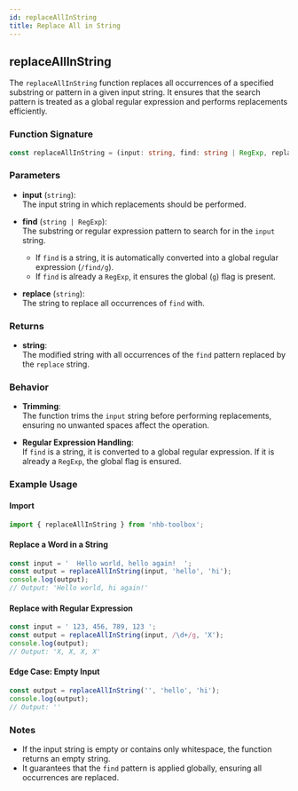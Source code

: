 ```yaml
---
id: replaceAllInString
title: Replace All in String
---
```


## replaceAllInString

The `replaceAllInString` function replaces all occurrences of a specified substring or pattern in a given input string. It ensures that the search pattern is treated as a global regular expression and performs replacements efficiently.

### Function Signature

```ts
const replaceAllInString = (input: string, find: string | RegExp, replace: string): string;
```

### Parameters

- **input** (`string`):  
  The input string in which replacements should be performed.

- **find** (`string | RegExp`):  
  The substring or regular expression pattern to search for in the `input` string.  
  - If `find` is a string, it is automatically converted into a global regular expression (`/find/g`).
  - If `find` is already a `RegExp`, it ensures the global (`g`) flag is present.

- **replace** (`string`):  
  The string to replace all occurrences of `find` with.

### Returns

- **string**:  
  The modified string with all occurrences of the `find` pattern replaced by the `replace` string.

### Behavior

- **Trimming**:  
  The function trims the `input` string before performing replacements, ensuring no unwanted spaces affect the operation.
  
- **Regular Expression Handling**:  
  If `find` is a string, it is converted to a global regular expression. If it is already a `RegExp`, the global flag is ensured.

### Example Usage

#### Import

```ts
import { replaceAllInString } from 'nhb-toolbox';
```

#### Replace a Word in a String

```ts
const input = '  Hello world, hello again!  ';
const output = replaceAllInString(input, 'hello', 'hi');
console.log(output); 
// Output: 'Hello world, hi again!'
```

#### Replace with Regular Expression

```ts
const input = ' 123, 456, 789, 123 ';
const output = replaceAllInString(input, /\d+/g, 'X');
console.log(output); 
// Output: 'X, X, X, X'
```

#### Edge Case: Empty Input

```ts
const output = replaceAllInString('', 'hello', 'hi');
console.log(output); 
// Output: ''
```

### Notes

- If the input string is empty or contains only whitespace, the function returns an empty string.
- It guarantees that the `find` pattern is applied globally, ensuring all occurrences are replaced.
